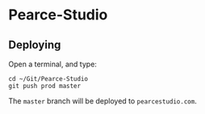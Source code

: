 Pearce-Studio
=============

## Deploying

Open a terminal, and type:

    cd ~/Git/Pearce-Studio
    git push prod master

The `master` branch will be deployed to `pearcestudio.com`.